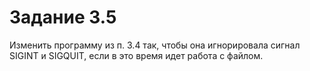 # Задание 3.5
Изменить программу из п. 3.4 так, чтобы она игнорировала сигнал SIGINT и SIGQUIT, если в это время идет работа с файлом.